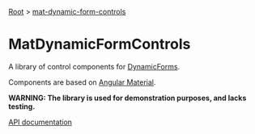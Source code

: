 [Root](../../README.md) &gt; [mat-dynamic-form-controls](./README.md)

# MatDynamicFormControls

A library of control components for [DynamicForms](../../libs/dynamic-forms/README.md).

Components are based on [Angular Material](https://material.angular.io/).

**WARNING: The library is used for demonstration purposes, and lacks testing.**
 
[API documentation](../../docs/mat-dynamic-form-controls.md)